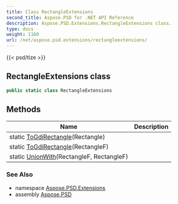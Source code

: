 ```yaml
---
title: Class RectangleExtensions
second_title: Aspose.PSD for .NET API Reference
description: Aspose.PSD.Extensions.RectangleExtensions class. 
type: docs
weight: 1160
url: /net/aspose.psd.extensions/rectangleextensions/
---
```

{{< psd/tize >}}
## RectangleExtensions class

```csharp
public static class RectangleExtensions
```

## Methods

| Name | Description |
| --- | --- |
| static [ToGdiRectangle](../../aspose.psd.extensions/rectangleextensions/togdirectangle/#togdirectangle)(Rectangle) |  |
| static [ToGdiRectangle](../../aspose.psd.extensions/rectangleextensions/togdirectangle/#togdirectangle_1)(RectangleF) |  |
| static [UnionWith](../../aspose.psd.extensions/rectangleextensions/unionwith/)(RectangleF, RectangleF) |  |

### See Also

* namespace [Aspose.PSD.Extensions](../../aspose.psd.extensions/)
* assembly [Aspose.PSD](../../)


